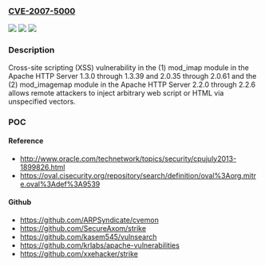 ### [CVE-2007-5000](https://cve.mitre.org/cgi-bin/cvename.cgi?name=CVE-2007-5000)
![](https://img.shields.io/static/v1?label=Product&message=n%2Fa&color=blue)
![](https://img.shields.io/static/v1?label=Version&message=n%2Fa%20&color=brightgreen)
![](https://img.shields.io/static/v1?label=Vulnerability&message=n%2Fa&color=brightgreen)

### Description

Cross-site scripting (XSS) vulnerability in the (1) mod_imap module in the Apache HTTP Server 1.3.0 through 1.3.39 and 2.0.35 through 2.0.61 and the (2) mod_imagemap module in the Apache HTTP Server 2.2.0 through 2.2.6 allows remote attackers to inject arbitrary web script or HTML via unspecified vectors.

### POC

#### Reference
- http://www.oracle.com/technetwork/topics/security/cpujuly2013-1899826.html
- https://oval.cisecurity.org/repository/search/definition/oval%3Aorg.mitre.oval%3Adef%3A9539

#### Github
- https://github.com/ARPSyndicate/cvemon
- https://github.com/SecureAxom/strike
- https://github.com/kasem545/vulnsearch
- https://github.com/krlabs/apache-vulnerabilities
- https://github.com/xxehacker/strike

